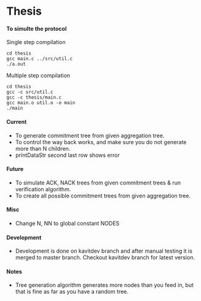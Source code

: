 Thesis
=====

#### To simulte the protocol 
Single step compilation
```
cd thesis
gcc main.c ../src/util.c
./a.out
```

Multiple step compilation
```
cd thesis
gcc -c src/util.c
gcc -c thesis/main.c
gcc main.o util.o -o main
./main
```
#### Current

* To generate commitment tree from given aggregation tree.
* To control the way back works, and make sure you do not generate more than N children.
* printDataStr second last row shows error

#### Future

* To simulate ACK, NACK trees from given commitment trees & run verification algorithm.
* To create all possible commitment trees from given aggregation tree.

#### Misc
* Change N, NN to global constant NODES

#### Development

* Development is done on kavitdev branch and after manual testing it is merged to master branch. Checkout kavitdev branch for latest version.

#### Notes

* Tree generation algorithm generates more nodes than you feed in, but that is fine as far as you have a random tree.